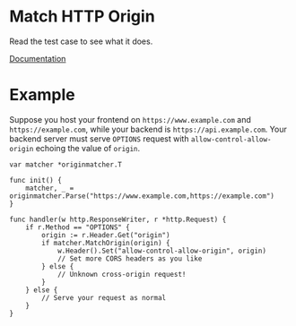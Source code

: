 # Match HTTP Origin

Read the test case to see what it does.

[Documentation](https://godoc.org/github.com/iawaknahc/originmatcher)

# Example

Suppose you host your frontend on `https://www.example.com` and `https://example.com`, while your backend is `https://api.example.com`. Your backend server must serve `OPTIONS` request with `allow-control-allow-origin` echoing the value of `origin`.

```golang
var matcher *originmatcher.T

func init() {
	matcher, _ = originmatcher.Parse("https://www.example.com,https://example.com")
}

func handler(w http.ResponseWriter, r *http.Request) {
	if r.Method == "OPTIONS" {
		origin := r.Header.Get("origin")
		if matcher.MatchOrigin(origin) {
			w.Header().Set("allow-control-allow-origin", origin)
			// Set more CORS headers as you like
		} else {
			// Unknown cross-origin request!
		}
	} else {
		// Serve your request as normal
	}
}
```
